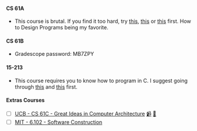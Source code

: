 #### CS 61A

- This course is brutal. If you find it too hard, try [this](https://programming-23.mooc.fi/), [this](https://cs50.harvard.edu/x/2023/) or [this](https://htdp.org/) first. How to Design Programs being my favorite.
 
#### CS 61B

-  Gradescope password: MB7ZPY

#### 15-213

- This course requires you to know how to program in C. I suggest going through [this](https://nostarch.com/Effective_C) and [this](https://nostarch.com/algorithmic-thinking) first.

#### Extras Courses

- [ ] [UCB - CS 61C - Great Ideas in Computer Architecture](https://inst.eecs.berkeley.edu/~cs61c/fa22/) [📹](https://www.bilibili.com/video/BV1Se411c766/) [🥼](https://github.com/orgs/61c-teach/repositories)
- [ ] [MIT - 6.102 - Software Construction](https://web.mit.edu/6.031/www/sp23/)
